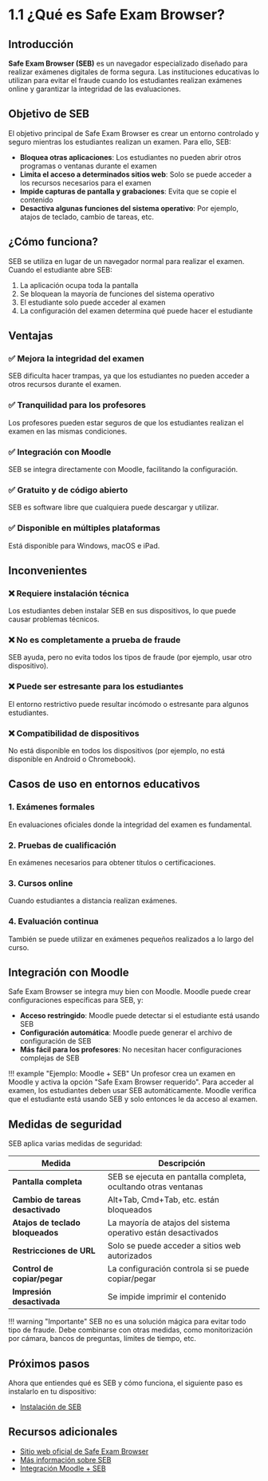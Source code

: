 # 1.1 ¿Qué es Safe Exam Browser?

## Introducción

**Safe Exam Browser (SEB)** es un navegador especializado diseñado para realizar exámenes digitales de forma segura. Las instituciones educativas lo utilizan para evitar el fraude cuando los estudiantes realizan exámenes online y garantizar la integridad de las evaluaciones.

## Objetivo de SEB

El objetivo principal de Safe Exam Browser es crear un entorno controlado y seguro mientras los estudiantes realizan un examen. Para ello, SEB:

- **Bloquea otras aplicaciones**: Los estudiantes no pueden abrir otros programas o ventanas durante el examen
- **Limita el acceso a determinados sitios web**: Solo se puede acceder a los recursos necesarios para el examen
- **Impide capturas de pantalla y grabaciones**: Evita que se copie el contenido
- **Desactiva algunas funciones del sistema operativo**: Por ejemplo, atajos de teclado, cambio de tareas, etc.

## ¿Cómo funciona?

SEB se utiliza en lugar de un navegador normal para realizar el examen. Cuando el estudiante abre SEB:

1. La aplicación ocupa toda la pantalla
2. Se bloquean la mayoría de funciones del sistema operativo
3. El estudiante solo puede acceder al examen
4. La configuración del examen determina qué puede hacer el estudiante

## Ventajas

### ✅ Mejora la integridad del examen
SEB dificulta hacer trampas, ya que los estudiantes no pueden acceder a otros recursos durante el examen.

### ✅ Tranquilidad para los profesores
Los profesores pueden estar seguros de que los estudiantes realizan el examen en las mismas condiciones.

### ✅ Integración con Moodle
SEB se integra directamente con Moodle, facilitando la configuración.

### ✅ Gratuito y de código abierto
SEB es software libre que cualquiera puede descargar y utilizar.

### ✅ Disponible en múltiples plataformas
Está disponible para Windows, macOS e iPad.

## Inconvenientes

### ❌ Requiere instalación técnica
Los estudiantes deben instalar SEB en sus dispositivos, lo que puede causar problemas técnicos.

### ❌ No es completamente a prueba de fraude
SEB ayuda, pero no evita todos los tipos de fraude (por ejemplo, usar otro dispositivo).

### ❌ Puede ser estresante para los estudiantes
El entorno restrictivo puede resultar incómodo o estresante para algunos estudiantes.

### ❌ Compatibilidad de dispositivos
No está disponible en todos los dispositivos (por ejemplo, no está disponible en Android o Chromebook).

## Casos de uso en entornos educativos

### 1. Exámenes formales
En evaluaciones oficiales donde la integridad del examen es fundamental.

### 2. Pruebas de cualificación
En exámenes necesarios para obtener títulos o certificaciones.

### 3. Cursos online
Cuando estudiantes a distancia realizan exámenes.

### 4. Evaluación continua
También se puede utilizar en exámenes pequeños realizados a lo largo del curso.

## Integración con Moodle

Safe Exam Browser se integra muy bien con Moodle. Moodle puede crear configuraciones específicas para SEB, y:

- **Acceso restringido**: Moodle puede detectar si el estudiante está usando SEB
- **Configuración automática**: Moodle puede generar el archivo de configuración de SEB
- **Más fácil para los profesores**: No necesitan hacer configuraciones complejas de SEB

!!! example "Ejemplo: Moodle + SEB"
    Un profesor crea un examen en Moodle y activa la opción "Safe Exam Browser requerido". Para acceder al examen, los estudiantes deben usar SEB automáticamente. Moodle verifica que el estudiante está usando SEB y solo entonces le da acceso al examen.

## Medidas de seguridad

SEB aplica varias medidas de seguridad:

| Medida | Descripción |
|---------|--------------|
| **Pantalla completa** | SEB se ejecuta en pantalla completa, ocultando otras ventanas |
| **Cambio de tareas desactivado** | Alt+Tab, Cmd+Tab, etc. están bloqueados |
| **Atajos de teclado bloqueados** | La mayoría de atajos del sistema operativo están desactivados |
| **Restricciones de URL** | Solo se puede acceder a sitios web autorizados |
| **Control de copiar/pegar** | La configuración controla si se puede copiar/pegar |
| **Impresión desactivada** | Se impide imprimir el contenido |

!!! warning "Importante"
    SEB no es una solución mágica para evitar todo tipo de fraude. Debe combinarse con otras medidas, como monitorización por cámara, bancos de preguntas, límites de tiempo, etc.

## Próximos pasos

Ahora que entiendes qué es SEB y cómo funciona, el siguiente paso es instalarlo en tu dispositivo:

- [Instalación de SEB](../instalazioa/instalacion.md)

## Recursos adicionales

- <a href="https://safeexambrowser.org/" target="_blank">Sitio web oficial de Safe Exam Browser</a>
- <a href="https://safeexambrowser.org/about_overview_en.html" target="_blank">Más información sobre SEB</a>
- <a href="https://docs.moodle.org/403/en/Safe_Exam_Browser" target="_blank">Integración Moodle + SEB</a>
